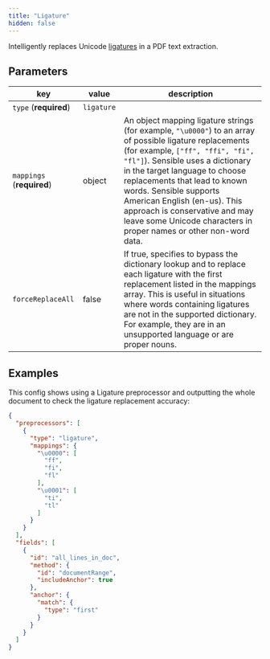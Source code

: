 ```yaml
---
title: "Ligature"
hidden: false
---
```



Intelligently replaces Unicode [ligatures](doc:ligatures) in a PDF text extraction. 

Parameters
----

| key                       | value   | description                                                      |
| ------------------------- | ------ | ------------------------------------------------------------ |
| `type` (**required**)     | `ligature` |                                                    |
| `mappings` (**required**) | object | An object mapping ligature strings (for example, `"\u0000"`) to an array of possible ligature replacements (for example, `["ff", "ffi", "fi", "fl"]`). Sensible uses a dictionary in the target language to choose replacements that lead to known words. Sensible supports American English (en-us). This approach is conservative and may leave some Unicode characters in proper names or other non-word data. |
| `forceReplaceAll` | false | If true, specifies to bypass the dictionary lookup and to replace each ligature with the first replacement listed in the mappings array. This is useful in situations where words containing ligatures are not in the supported dictionary. For example, they are in an unsupported language or are proper nouns. |

Examples
----

This config shows using a Ligature preprocessor and outputting the whole document to check the ligature replacement accuracy: 

```json
{
  "preprocessors": [
    {
      "type": "ligature",
      "mappings": {
        "\u0000": [
          "ff",
          "fi",
          "fl"
        ],
        "\u0001": [
          "ti",
          "tl"
        ]
      }
    }
  ],
  "fields": [
    {
      "id": "all_lines_in_doc",
      "method": {
        "id": "documentRange",
        "includeAnchor": true
      },
      "anchor": {
        "match": {
          "type": "first"
        }
      }
    }
  ]
}
```









